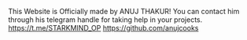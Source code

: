 This Website is Officially made by ANUJ THAKUR!
You can contact him through his telegram handle for taking help in your projects.
https://t.me/STARKMIND_OP
https://github.com/anujcooks